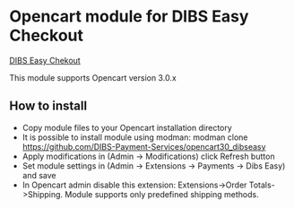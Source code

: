 # Opencart module for DIBS Easy Checkout 
[DIBS Easy Chekout](http://tech.dibspayment.com/integrationguide)

This module supports Opencart version 3.0.x

## How to install

* Copy module files to your Opencart installation directory
* It is possible to install module using modman: modman clone https://github.com/DIBS-Payment-Services/opencart30_dibseasy
* Apply modifications in (Admin -> Modifications) click Refresh button
* Set module settings in (Admin -> Extensions -> Payments -> Dibs Easy) and save
* In Opencart admin disable this extension: Extensions->Order Totals->Shipping. 
  Module supports only predefined shipping methods.
